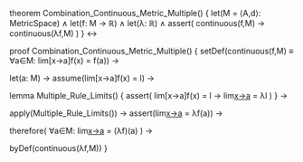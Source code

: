 theorem Combination_Continuous_Metric_Multiple() {
  let(M = ⟨A,d⟩: MetricSpace) ∧
  let(f: M → ℝ) ∧
  let(λ: ℝ) ∧
  assert(
    continuous(f,M) → continuous(λf,M)
  )
} ↔

proof Combination_Continuous_Metric_Multiple() {
  setDef(continuous(f,M) ≡ ∀a∈M: lim[x→a]f(x) = f(a)) →
  
  let(a: M) →
  assume(lim[x→a]f(x) = l) →
  
  lemma Multiple_Rule_Limits() {
    assert(
      lim[x→a]f(x) = l → 
      lim[x→a](λf(x)) = λl
    )
  } →
  
  apply(Multiple_Rule_Limits()) →
  assert(lim[x→a](λf(x)) = λf(a)) →
  
  therefore(
    ∀a∈M: lim[x→a](λf(x)) = (λf)(a)
  ) →
  
  byDef(continuous(λf,M))
}